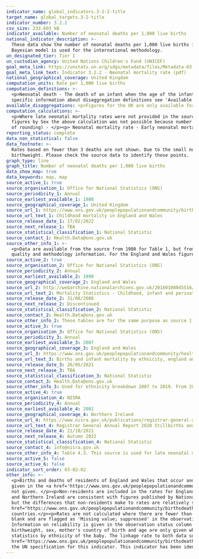 ```yaml
---
indicator_name: global_indicators.3-2-2-title
target_name: global_targets.3-2-title
indicator_number: 3.2.2
csv_size: 233.603 kB
indicator_available: Number of neonatal deaths per 1,000 live births
national_indicator_description: >-
  These data show the number of neonatal deaths per 1,000 live births in the UK. These statististics are derived from information recorded when births and deaths are registered in England and Wales as part of civil registration, a legal requirement. Data presented by the UN may differ as a
  Bayesian model is used for the international methodology.
un_designated_tier: Tier I
un_custodian_agency: United Nations Children's Fund (UNICEF)
goal_meta_link: https://unstats.un.org/sdgs/metadata/files/Metadata-03-02-02.pdf
goal_meta_link_text: Indicator 3.2.2 - Neonatal mortality rate (pdf)
national_geographical_coverage: United Kingdom
computation_units: Rate per 1,000 live births
computation_definitions: >-
  <p>Neonatal death - The death of an infant when the age of the infant is under 28 days.</p><p>Early neonatal - The death of an infant when the age of the infant is under 7 days.</p><p>Late neonatal - The death of an infant when the age of the infant is between 7 and 27 days.</p><p>For
  specific information about disaggregation definitions see 'Available disaggregations' below.
available_disaggregations: <p>Figures for the UK are only available for the headline data and for sex.</p><p>Neonatal period - Figures are given for early, and overall neonatal period for all characteristics. Figures are not shown here for the late neonatal period for Northern Ireland, and for sex by country of occurrence for Northern Ireland, Scotland, or Wales due to low reliability of rates. These data are, however, available in the <a href = "https://www.ons.gov.uk/peoplepopulationandcommunity/birthsdeathsandmarriages/deaths/datasets/childmortalitystatisticschildhoodinfantandperinatalchildhoodinfantandperinatalmortalityinenglandandwales">Child mortality (death cohort) tables in England and Wales</a>.</p><p>Country - Country of occurrence. The separate figures for England and Wales exclude deaths of non-residents. The figures for Scotland, Northern Ireland, and England and Wales combined include deaths of non-residents. They should therefore not be directly compared to the separate figures for England and Wales. The UK figure is calculated from figures for Scotland, Northern Ireland, and England and Wales combined. Country of occurrence is available by sex for all countries, and by sex and neonatal period for England, and England and Wales.</p><p>Region - Region of residence (note that this differs to Country, which is area of occurrence). Region is only available when 'England' is selected in the Country dropdown menu. Lower levels of geography (e.g. county) are also available in the <a href = "https://www.ons.gov.uk/peoplepopulationandcommunity/birthsdeathsandmarriages/deaths/datasets/childmortalitystatisticschildhoodinfantandperinatalchildhoodinfantandperinatalmortalityinenglandandwales">Child mortality (death cohort) tables in England and Wales</a>. They are not shown here due to the level of uncertainty in many of the rates.</p><p>Age - Age of mother. Only available when England and Wales is selected in Country. More detailed data (age of mother by birthweight) are available in Table 10 of the <a href = "https://www.ons.gov.uk/peoplepopulationandcommunity/birthsdeathsandmarriages/deaths/datasets/childmortalitystatisticschildhoodinfantandperinatalchildhoodinfantandperinatalmortalityinenglandandwales">Child mortality (death cohort) tables in England and Wales</a>. These figures are not included here due to the number of rates with low reliability.</p><p>Birthweight - Only available when England and Wales is selected in Country. Some rates, in particular for some of the lowest and highest birthweights have low reliability. These are identified in the data download and in the source data. Birthweight is also available by mother's age and country of birth in the <a href = "https://www.ons.gov.uk/peoplepopulationandcommunity/birthsdeathsandmarriages/deaths/datasets/childmortalitystatisticschildhoodinfantandperinatalchildhoodinfantandperinatalmortalityinenglandandwales">Child mortality (death cohort) tables in England and Wales</a>.</p><p>Country of birth - Mother's country of birth. Only available when England and Wales is selected in Country. Country of birth data prior to 2010 are not shown as country groupings differ to later years. Antarctica and Oceania, Rest of Europe (non EU), the Americas and Caribbean, and 'Other' countries have a lot of rates with low reliability. Countries included in each grouping are given in the Country code listings table of the <a href = "https://www.ons.gov.uk/peoplepopulationandcommunity/birthsdeathsandmarriages/deaths/datasets/childmortalitystatisticschildhoodinfantandperinatalchildhoodinfantandperinatalmortalityinenglandandwales">Child mortality (death cohort) tables in England and Wales</a>. Smaller groupings of countries are also available but not shown here due to low reliability.</p><p>Sex - Sex of the baby.</p><p>Ethnicity - Ethnicity of the baby. Ethnicity is also available for Wales, but is not shown here due to low reliability of the rates.</p><p>Data on further characteristics are also available from the <a href = "https://www.ons.gov.uk/peoplepopulationandcommunity/birthsdeathsandmarriages/deaths/datasets/childmortalitystatisticschildhoodinfantandperinatalchildhoodinfantandperinatalmortalityinenglandandwales">Child mortality (death cohort) tables in England and Wales</a>.</p>
computation_calculations: >-
  <p>Where late neonatal mortality rates were not provided in the source data, the following calculation was carried out (with the one exception given below):</p><p>(Number of neonatal deaths - number of early neonatal deaths) / (number of live births / 1000) </p><p>For Northern Ireland
  figures by Sex the above calculation was not possible because number of live births excludes births to non-resident mothers, while the number of deaths includes non-residents. Therefore, for Northern Ireland the following calculation was used (which is less precise by up to 0.1 because
  of rounding) - </p><p> Neonatal mortality rate - Early neonatal mortality rate</p>
reporting_status: complete
data_non_statistical: false
data_footnote: >-
  Rates based on fewer than 3 deaths are not shown. Due to the small number of events, the reliability of rates which are based on between 3 and 19 deaths may be affected. This particularly affects rates for late neonatal deaths, and for certain categories in country of birth, and
  birthweight. Please check the source data to identify these points.
graph_type: line
graph_title: Number of neonatal deaths per 1,000 live births
data_show_map: true
data_keywords: map, map
source_active_1: true
source_organisation_1: Office for National Statistics (ONS)
source_periodicity_1: Annual 
source_earliest_available_1: 1980
source_geographical_coverage_1: United Kingdom
source_url_1: https://www.ons.gov.uk/peoplepopulationandcommunity/birthsdeathsandmarriages/deaths/datasets/childmortalitystatisticschildhoodinfantandperinatalchildhoodinfantandperinatalmortalityinenglandandwales
source_url_text_1: Childhood mortality in England and Wales
source_release_date_1: 17/02/2022
source_next_release_1: TBA
source_statistical_classification_1: National Statistic
source_contact_1: Health.Data@ons.gov.uk
source_other_info_1: >-
  <p>Data are available from the source from 1980 for Table 1, but from 2008 for other tables.</p><p>See the <a href='https://www.ons.gov.uk/peoplepopulationandcommunity/birthsdeathsandmarriages/deaths/qmis/childmortalitystatisticsqmi'>Child and infant mortality statistics QMI</a> for
  quality and methodology information. For the England and Wales figure see table 1.</p>
source_active_2: true
source_organisation_2: Office for National Statistics (ONS)
source_periodicity_2: Annual
source_earliest_available_2: 1999
source_geographical_coverage_2: England and Wales
source_url_2: http://webarchive.nationalarchives.gov.uk/20160108045516/http://www.ons.gov.uk/ons/rel/vsob1/mortality-statistics--childhood--infant-and-perinatal--england-and-wales--series-dh3-/index.html
source_url_text_2: Mortality Statistics - Childhood, infant and perinatal, England and Wales (Series DH3)
source_release_date_2: 31/08/2008
source_next_release_2: Discontinued
source_statistical_classification_2: National Statistic
source_contact_2: Health.Data@ons.gov.uk
source_other_info_2: These tables are for the same purpose as source 1, but are for earlier years.
source_active_3: true
source_organisation_3: Office for National Statistics (ONS)
source_periodicity_3: Annual
source_earliest_available_3: 2007
source_geographical_coverage_3: England and Wales
source_url_3: https://www.ons.gov.uk/peoplepopulationandcommunity/healthandsocialcare/childhealth/datasets/birthsandinfantmortalitybyethnicityenglandandwales
source_url_text_3: Births and infant mortality by ethnicity, england and Wales
source_release_date_3: 26/05/2021
source_next_release_3: TBA
source_statistical_classification_3: National Statistic
source_contact_3: Health.Data@ons.gov.uk
source_other_info_3: Used for ethnicity breakdown 2007 to 2019. From 2020 ethnicity data are available from source 1.
source_active_4: true
source_organisation_4: NISRA
source_periodicity_4: Annual
source_earliest_available_4: 2001
source_geographical_coverage_4: Northern Ireland
source_url_4: https://www.nisra.gov.uk/publications/registrar-general-annual-report-2020-stillbirths-and-infant-deaths
source_url_text_4: Registrar General Annual Report 2020 Stillbirths and Infant Deaths
source_release_date_4: 21/10/2021
source_next_release_4: Autumn 2022
source_statistical_classification_4: National Statistic
source_contact_4: info@nisra.gov.uk 
source_other_info_4: Table 4.3. This source is used for late neonatal mortality rates for Northern Ireland only.
source_active_5: false
source_active_6: false
indicator_sort_order: 03-02-02
other_info: >-
  <p>Births and deaths of residents of England and Wales that occur and are registered outside of England and Wales are not included.</p><p>Important information on the strengths and limitations of the data, the quality of the output, uses and users, and how the output was created are
  given in the <a href='https://www.ons.gov.uk/peoplepopulationandcommunity/birthsdeathsandmarriages/deaths/methodologies/childmortalitystatisticsqmi'>Child and infant mortality Quality and Methodology Information document</a>.</p><p> Where the number of deaths is smaller than 3, rates are
  not given. </p><p>Non-residents are included in the rates for England and Wales combined, Scotland, and Northern Ireland. However, non-residents are excluded from rates for England, and Wales.</p><p>The reason why non-residents are treated differently is because the figures for Scotland
  and Northern Ireland are consistent with figures published by National Records of Scotland (NRS) and Northern Ireland Statistics and Research Agency (NISRA) respectively, and each organisation uses slightly different definitions. This does have a small knock-on effect on comparability
  but the differences that non-residents make to rates are relatively small – at the most, including/excluding non-residents leads to a difference of 0.1 in the rates shown. Please see the <a
  href="https://www.ons.gov.uk/peoplepopulationandcommunity/birthsdeathsandmarriages/deaths/methodologies/userguidetochildmortalitystatistics#area-coverage-and-base-populations">User guide to child and infant mortality statistics</a> for information on comparability between
  countries.</p><p>Rates are not calculated where there are fewer than 3 deaths in a cell. It is ONS practice not to calculate rates where there are fewer than 3 deaths in a cell, as rates based on such low numbers are susceptible to inaccurate interpretation. These values have been left
  blank and are flagged as 'Missing value; suppressed' in the observation status of the downloadable csv. Some figures shown have low reliability (rates based on between 3 and 19 deaths). This means that their reliability as a measure may be affected by the small number of events.
  Information on reliability is given in the observation status column in the downloadable csv. In particular, late neonatal figures have low reliability for some birthweights and some country of birth levels. See available disaggregations above for more information. </p><p>Breakdowns by
  birthweight, sex, mother's country of birth and age are only given where deaths could be linked to their corresponding birth registration record. For the data years 2007 onwards, deaths that linked to their birth registration are then linked to birth notification data, enabling
  statistics by ethnicity of the baby. The linkage rate to both data sources is above 95% for all years except 2020, for which the linkage rate was 90.5%. For more information see the cover sheet in the <a
  href='https://www.ons.gov.uk/peoplepopulationandcommunity/birthsdeathsandmarriages/deaths/datasets/childmortalitystatisticschildhoodinfantandperinatalchildhoodinfantandperinatalmortalityinenglandandwales'>Child mortality (death cohort) tables in England and Wales</a>.</p><p> Data follows
  the UN specification for this indicator. This indicator has been identified in collaboration with topic experts.
---
```

